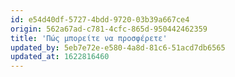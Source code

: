 ```yaml
---
id: e54d40df-5727-4bdd-9720-03b39a667ce4
origin: 562a67ad-c781-4cfc-865d-950442462359
title: 'Πώς μπορείτε να προσφέρετε'
updated_by: 5eb7e72e-e580-4a8d-81c6-51acd7db6565
updated_at: 1622816460
---
```

